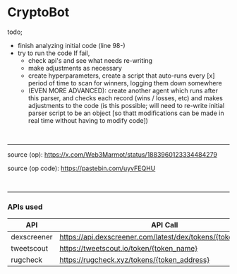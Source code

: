 # CryptoBot
todo;
- finish analyzing initial code (line 98-)
- try to run the code
    If fail,
    - check api's and see what needs re-writing
    - make adjustments as necessary
    - create hyperparameters, create a script that auto-runs every [x] period of time to scan for winners, logging them down somewhere
    - (EVEN MORE ADVANCED): create another agent which runs after this parser, and checks each record (wins / losses, etc) and makes adjustments to the code (is this possible; will need to re-write initial parser script to be an object [so thatt modifications can be made in real time without having to modify code])

<br><hr>

source (op): https://x.com/Web3Marmot/status/1883960123334484279

source (op code): https://pastebin.com/uyvFEQHU


<br><hr>

### APIs used
| API | API Call | DevLinks |
|------------------|-----------------|-----------------|
| dexscreener    | https://api.dexscreener.com/latest/dex/tokens/{token_address}    | https://docs.dexscreener.com/api/reference    |
| tweetscout    | https://tweetscout.io/token/{token_name}    | https://app.tweetscout.io/developer    |
| rugcheck    | https://rugcheck.xyz/tokens/{token_address}    | https://api.rugcheck.xyz/swagger/index.html#/    |
